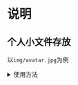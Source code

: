 # 说明
## 个人小文件存放
以`img/avatar.jpg`为例  
<details>
<summary>使用方法</summary>
  
1. github
- 国内
  ```
  https://cdn.jsdelivr.net/gh/wsj0051/files@main/pics/img/avatar.jpg  
  ```
- 香港
  ```
    https://raw.fastgit.org/wsj0051/files/main/pics/img/avatar.jpg
  ```
- 韩国
  ```
  https://ghproxy.com/https://raw.githubusercontent.com/wsj0051/files/main/pics/img/avatar.jpg
  ```
2. gitee
[avatar](https://gitee.com/wsj0051/files/raw/main/pics/img/avatar.jpg)
</details>
